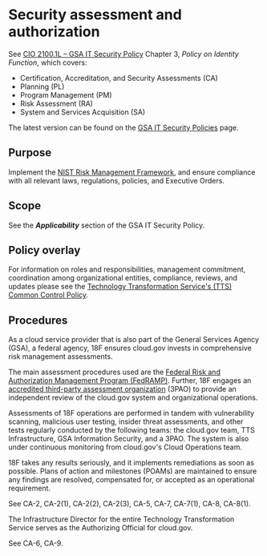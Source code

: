 # Security assessment and authorization

See [CIO 2100.1L – GSA IT Security Policy](https://www.gsa.gov/cdnstatic/CIO_2100_1L_CHGE_1_CC040905_signed_PDF_version_7-15-2019.pdf) Chapter 3, _Policy on Identity Function_, which covers:

* Certification, Accreditation, and Security Assessments (CA)
* Planning (PL)
* Program Management (PM)
* Risk Assessment (RA)
* System and Services Acquisition (SA)

The latest version can be found on the [GSA IT Security Policies](https://www.gsa.gov/about-us/organization/office-of-the-chief-information-officer/chief-information-security-officer-ciso/it-security-policies) page.

## Purpose

Implement the [NIST Risk Management Framework](http://csrc.nist.gov/groups/SMA/fisma/framework.html), and ensure compliance with all relevant laws, regulations, policies, and Executive Orders.

## Scope

See the **_Applicability_** section of the GSA IT Security Policy.

## Policy overlay

For information on roles and responsibilities, management commitment, coordination among organizational entities, compliance, reviews, and updates please see the [Technology Transformation Service's (TTS) Common Control Policy](https://github.com/18F/compliance-docs/blob/master/TTS-Common-Control-Policy.md).

## Procedures

As a cloud service provider that is also part of the General Services Agency (GSA), a federal agency, 18F ensures cloud.gov invests in comprehensive risk management assessments.

The main assessment procedures used are the [Federal Risk and Authorization Management Program (FedRAMP)](https://www.fedramp.gov/). Further, 18F engages an [accredited third-party assessment organization](https://www.a2la.org/accreditation/fedramp) (3PAO) to provide an independent review of the cloud.gov system and organizational operations.

Assessments of 18F operations are performed in tandem with vulnerability scanning, malicious user testing, insider threat assessments, and other tests regularly conducted by the following teams: the cloud.gov team, TTS Infrastructure, GSA Information Security, and a 3PAO. The system is also under continuous monitoring from cloud.gov's Cloud Operations team.

18F takes any results seriously, and it implements remediations as soon as possible. Plans of action and milestones (POAMs) are maintained to ensure any findings are resolved, compensated for, or accepted as an operational requirement.

See CA-2, CA-2(1), CA-2(2), CA-2(3), CA-5, CA-7, CA-7(1), CA-8, CA-8(1).

The Infrastructure Director for the entire Technology Transformation Service serves as the Authorizing Official for cloud.gov.

See CA-6, CA-9.
